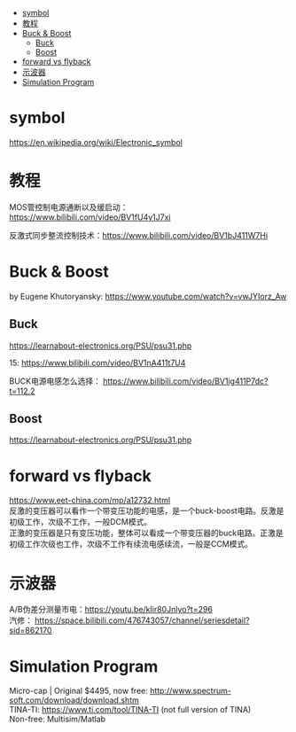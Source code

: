 <!-- TOC -->

- [symbol](#symbol)
- [教程](#教程)
- [Buck & Boost](#buck--boost)
    - [Buck](#buck)
    - [Boost](#boost)
- [forward vs flyback](#forward-vs-flyback)
- [示波器](#示波器)
- [Simulation Program](#simulation-program)

<!-- /TOC -->

# symbol
https://en.wikipedia.org/wiki/Electronic_symbol

# 教程
MOS管控制电源通断以及缓启动：https://www.bilibili.com/video/BV1fU4y1J7xi  

反激式同步整流控制技术：https://www.bilibili.com/video/BV1bJ411W7Hi  

# Buck & Boost
by Eugene Khutoryansky: https://www.youtube.com/watch?v=vwJYIorz_Aw

## Buck
https://learnabout-electronics.org/PSU/psu31.php 

15: https://www.bilibili.com/video/BV1nA411t7U4 

BUCK电源电感怎么选择： https://www.bilibili.com/video/BV1ig411P7dc?t=112.2   

## Boost
https://learnabout-electronics.org/PSU/psu31.php

# forward vs flyback
https://www.eet-china.com/mp/a12732.html  
反激的变压器可以看作一个带变压功能的电感，是一个buck-boost电路。反激是初级工作，次级不工作，一般DCM模式。   
正激的变压器是只有变压功能，整体可以看成一个带变压器的buck电路。正激是初级工作次级也工作，次级不工作有续流电感续流，一般是CCM模式。  

# 示波器
A/B伪差分测量市电：https://youtu.be/kIir80Jnlyo?t=296  
汽修： https://space.bilibili.com/476743057/channel/seriesdetail?sid=862170  

# Simulation Program
Micro-cap | Original $4495, now free: http://www.spectrum-soft.com/download/download.shtm   
TINA-TI: https://www.ti.com/tool/TINA-TI (not full version of TINA)  
Non-free: Multisim/Matlab